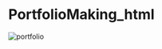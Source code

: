# PortfolioMaking_html

![portfolio](https://user-images.githubusercontent.com/75209788/229160452-11fe2e20-3b3b-4f51-ad87-1c4d6bfc96ff.jpg)
